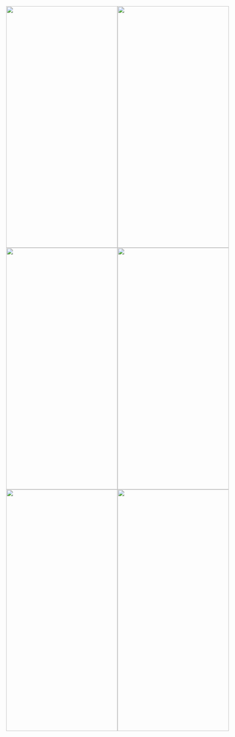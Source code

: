 <div style="display: flex;">
  <img src="https://github.com/YagizTopaldemir/Swift-News/assets/159691508/c138887e-4267-4192-b07d-136cf29bcf20" width="300" height="650" alt="">
  <img src="https://github.com/YagizTopaldemir/Swift-News/assets/159691508/53c020b1-a86b-45da-827a-80bc40c4928d" width="300" height="650" alt="">

</div>
<div style="display: flex;">
    <img src="https://github.com/YagizTopaldemir/Swift-News/assets/159691508/df02dea6-06de-4615-8ba9-c4f39d170373" width="300" height="650" alt="">
     <img src="https://github.com/YagizTopaldemir/Swift-News/assets/159691508/5eec477a-6543-43c3-ac0f-64941d774547" width="300" height="650" alt="">
</div>
<div style="display: flex;">
  <img src="https://github.com/YagizTopaldemir/Swift-News/assets/159691508/25b5fda8-54f2-4436-bf49-f0b82d85633b" width="300" height="650" alt="">
    <img src="https://github.com/YagizTopaldemir/Swift-News/assets/159691508/74f91405-2404-4998-8c62-f4d9f41d9336" width="300" height="650" alt="">
</div>

